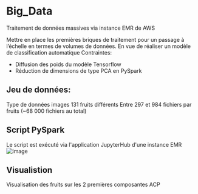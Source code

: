 # Big_Data
Traitement de données massives via instance EMR de AWS
 
Mettre en place les premières briques de traitement pour un passage à l’échelle en termes de volumes de données. En vue de réaliser un modèle de classification automatique
Contraintes:
- Diffusion des poids du modèle Tensorflow
- Réduction de dimensions de type PCA en PySpark

## Jeu de données:
Type de données images
131 fruits différents
Entre 297 et 984 fichiers par fruits 
(~68 000 fichiers au total)


## Script PySpark
Le script est exécuté via l'application JupyterHub d'une instance EMR
![image](https://github.com/BlackStylz/Big_Data/assets/92699143/6970e99c-8d99-4f94-b21e-aeeb825efef4)

## Visualistion 
Visualisation des fruits sur les 2 premières composantes ACP
